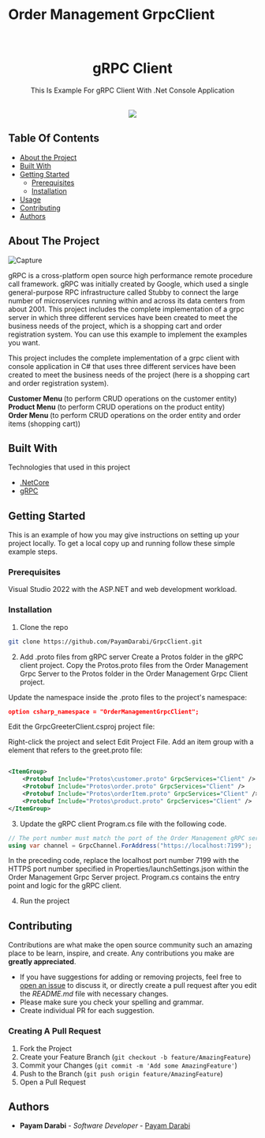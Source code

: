 # Order Management GrpcClient
<br/>
<p align="center">
   <h1 align="center">gRPC Client</h1>
   <p align="center">
    This Is Example For gRPC Client With .Net Console Application
    <br/>
    <br/>
  </p>
  <p align="center">  
    <img  style="center" src=https://github.com/PayamDarabi/GrpcServer/assets/8627007/7c0d7308-6dbf-43f8-9f0a-61692e59cffc/>
  </p>
</p>



## Table Of Contents

* [About the Project](#about-the-project)
* [Built With](#built-with)
* [Getting Started](#getting-started)
  * [Prerequisites](#prerequisites)
  * [Installation](#installation)
* [Usage](#usage)
* [Contributing](#contributing)
* [Authors](#authors)

## About The Project

![Capture](https://github.com/PayamDarabi/GrpcClient/assets/8627007/96ef910a-c449-47c8-8873-4c9a6d387f43)

gRPC is a cross-platform open source high performance remote procedure call framework. gRPC was initially created by Google, which used a single general-purpose RPC infrastructure called Stubby to connect the large number of microservices running within and across its data centers from about 2001.
This project includes the complete implementation of a grpc server in which three different services have been created to meet the business needs of the project, which is a shopping cart and order registration system. You can use this example to implement the examples you want.

This project includes the complete implementation of a grpc client with console application in C# that uses  three different services have been created to meet the business needs of the project (here is a shopping cart and order registration system).

<b> Customer Menu </b> (to perform CRUD operations on the customer entity) </br>
<b> Product Menu </b> (to perform CRUD operations on the product entity) </br>
<b> Order Menu </b> (to perform CRUD operations on the order entity and order items (shopping cart)) </br>

## Built With

Technologies that used in this project

* [.NetCore](https://dotnet.microsoft.com/en-us/download)
* [gRPC](https://grpc.io/)

## Getting Started

This is an example of how you may give instructions on setting up your project locally.
To get a local copy up and running follow these simple example steps.

### Prerequisites

Visual Studio 2022 with the ASP.NET and web development workload.

### Installation

1. Clone the repo

```sh
git clone https://github.com/PayamDarabi/GrpcClient.git
```
2. Add .proto files from gRPC server
Create a Protos folder in the gRPC client project.
Copy the Protos\.proto files from the Order Management Grpc Server to the Protos folder in the Order Management Grpc Client project.

Update the namespace inside the .proto files to the project's namespace:
 ```JSON
 option csharp_namespace = "OrderManagementGrpcClient";
 ```
Edit the GrpcGreeterClient.csproj project file:

Right-click the project and select Edit Project File.
Add an item group with a <Protobuf> element that refers to the greet.proto file:

```XML

<ItemGroup>
	<Protobuf Include="Protos\customer.proto" GrpcServices="Client" />
	<Protobuf Include="Protos\order.proto" GrpcServices="Client" />
	<Protobuf Include="Protos\orderItem.proto" GrpcServices="Client" />
	<Protobuf Include="Protos\product.proto" GrpcServices="Client" />
</ItemGroup>
```
3. Update the gRPC client Program.cs file with the following code.

```C#
// The port number must match the port of the Order Management gRPC server.
using var channel = GrpcChannel.ForAddress("https://localhost:7199");
```
In the preceding code, replace the localhost port number 7199 with the HTTPS port number specified in Properties/launchSettings.json within the Order Management Grpc Server project.
Program.cs contains the entry point and logic for the gRPC client.

4. Run the project

## Contributing

Contributions are what make the open source community such an amazing place to be learn, inspire, and create. Any contributions you make are **greatly appreciated**.
* If you have suggestions for adding or removing projects, feel free to [open an issue](https://github.com/PayamDarabi/GrpcClient/issues/new) to discuss it, or directly create a pull request after you edit the *README.md* file with necessary changes.
* Please make sure you check your spelling and grammar.
* Create individual PR for each suggestion.
  
### Creating A Pull Request

1. Fork the Project
2. Create your Feature Branch (`git checkout -b feature/AmazingFeature`)
3. Commit your Changes (`git commit -m 'Add some AmazingFeature'`)
4. Push to the Branch (`git push origin feature/AmazingFeature`)
5. Open a Pull Request

## Authors

* **Payam Darabi** - *Software Developer* - [Payam Darabi](https://www.linkedin.com/in/payamdarabi/)
